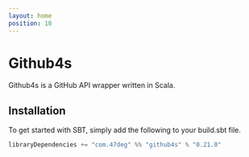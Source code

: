 ```yaml
---
layout: home
position: 10
---
```


# Github4s

Github4s is a GitHub API wrapper written in Scala.

## Installation

To get started with SBT, simply add the following to your build.sbt file.

[comment]: # (Start Replace)

```scala
libraryDependencies += "com.47deg" %% "github4s" % "0.21.0"
```

[comment]: # (End Replace)

